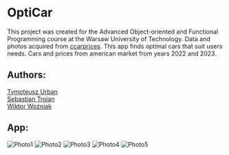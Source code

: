 # OptiCar

This project was created for the Advanced Object-oriented and Functional Programming course at the Warsaw University of Technology. 
Data and photos acquired from [ccarprices](www.ccarprices.com). This app finds optimal cars that suit users needs. 
Cars and prices from american market from years 2022 and 2023.

## Authors:
[Tymoteusz Urban](https://github.com/tymsoncyferki)<br>
[Sebastian Trojan](https://github.com/SebastianTrojan)<br>
[Wiktor Woźniak](https://github.com/wozniakw2002)<br>

## App:
![Photo1](https://github.com/tymsoncyferki/ZPOiF-OptiCar/blob/master/README_files/photo1.png)
![Photo2](https://github.com/tymsoncyferki/ZPOiF-OptiCar/blob/master/README_files/photo2.png)
![Photo3](https://github.com/tymsoncyferki/ZPOiF-OptiCar/blob/master/README_files/photo3.png)
![Photo4](https://github.com/tymsoncyferki/ZPOiF-OptiCar/blob/master/README_files/photo4.png)
![Photo5](https://github.com/tymsoncyferki/ZPOiF-OptiCar/blob/master/README_files/photo5.png)

